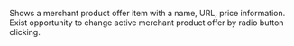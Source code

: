 Shows a merchant product offer item with a name, URL, price information. Exist opportunity to change active merchant product offer by radio button clicking.
